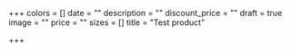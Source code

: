 +++
colors = []
date = ""
description = ""
discount_price = ""
draft = true
image = ""
price = ""
sizes = []
title = "Test product"

+++
